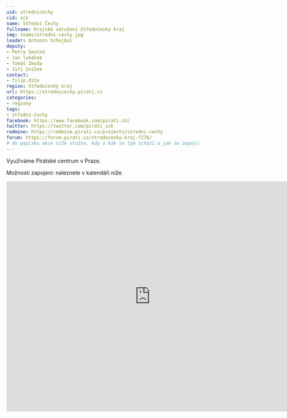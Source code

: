 ```yaml
---
uid: strednicechy
cid: sck
name: Střední Čechy
fullname: Krajské sdružení Středočeský kraj
img: teams/stredni-cechy.jpg
leader: Antonín Schejbal
deputy:
- Petra Smutná
- Jan lukášek
- Tomáš Zmuda
- Jiří Snížek
contact:
- filip.dite
region: Středočeský kraj
url: https://strednicechy.pirati.cz
categories:
- regiony
tags:
- střední-čechy
facebook: https://www.facebook.com/pirati.stc
twitter: https://twitter.com/pirati_sck
redmine: https://redmine.pirati.cz/projects/stredni-cechy
forum: https://forum.pirati.cz/stredocesky-kraj-f276/
# do popisku akce níže vložte, kdy a kde se tým schází a jak se zapojit
---
```


Využíváme Pirátské centrum v Praze.

Možnosti zapojení: naleznete v kalendáři níže. 

<iframe src="https://calendar.google.com/calendar/embed?src=har1dmou53l37fbr4lci4prbhc%40group.calendar.google.com&ctz=Europe/Prague" style="border: 0" width="750" height="600" frameborder="0" scrolling="no"></iframe>
